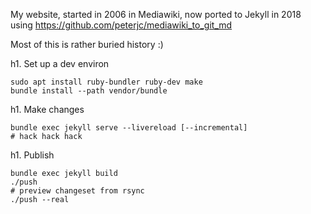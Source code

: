 My website, started in 2006 in Mediawiki, now ported to Jekyll in 2018 using https://github.com/peterjc/mediawiki_to_git_md

Most of this is rather buried history :)

h1. Set up a dev environ

```
sudo apt install ruby-bundler ruby-dev make
bundle install --path vendor/bundle
```

h1. Make changes

```
bundle exec jekyll serve --livereload [--incremental]
# hack hack hack
```

h1. Publish

```
bundle exec jekyll build
./push
# preview changeset from rsync
./push --real
```
